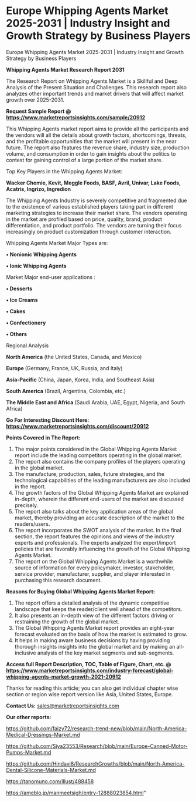 # Europe Whipping Agents Market 2025-2031 | Industry Insight and Growth Strategy by Business Players
Europe Whipping Agents Market 2025-2031 | Industry Insight and Growth Strategy by Business Players

<strong>Whipping Agents Market Research Report 2031</strong>

The Research Report on Whipping Agents Market is a Skillful and Deep Analysis of the Present Situation and Challenges. This research report also analyzes other important trends and market drivers that will affect market growth over 2025-2031.

<strong>Request Sample Report @ <a href=https://www.marketreportsinsights.com/sample/20912>https://www.marketreportsinsights.com/sample/20912</a></strong>

This Whipping Agents market report aims to provide all the participants and the vendors will all the details about growth factors, shortcomings, threats, and the profitable opportunities that the market will present in the near future. The report also features the revenue share, industry size, production volume, and consumption in order to gain insights about the politics to contest for gaining control of a large portion of the market share.

Top Key Players in the Whipping Agents Market:

<strong>Wacker Chemie, Kevit, Meggle Foods, BASF, Avril, Univar, Lake Foods, Acatris, Ingrizo, Ingredion</strong>

The Whipping Agents Industry is severely competitive and fragmented due to the existence of various established players taking part in different marketing strategies to increase their market share. The vendors operating in the market are profiled based on price, quality, brand, product differentiation, and product portfolio. The vendors are turning their focus increasingly on product customization through customer interaction.

Whipping Agents Market Major Types are:

<strong>• Nonionic Whipping Agents

• Ionic Whipping Agents</strong>

Market Major end-user applications :

<strong>• Desserts

• Ice Creams

• Cakes

• Confectionery

• Others</strong>

Regional Analysis

</u><strong><b>North America</b></strong> (the United States, Canada, and Mexico)

<strong><b>Europe </b></strong>(Germany, France, UK, Russia, and Italy)

<strong><b>Asia-Pacific</b></strong> (China, Japan, Korea, India, and Southeast Asia)

<strong><b>South America</b></strong> (Brazil, Argentina, Colombia, etc.)

<strong><b>The Middle East and Africa</b></strong> (Saudi Arabia, UAE, Egypt, Nigeria, and South Africa)

<strong>Go For Interesting Discount Here: <a href=https://www.marketreportsinsights.com/discount/20912>https://www.marketreportsinsights.com/discount/20912</a></strong>

<strong>Points Covered in The Report:</strong>
<ol>
  <li>The major points considered in the Global Whipping Agents Market report include the leading competitors operating in the global market.</li>
  <li>The report also contains the company profiles of the players operating in the global market.</li>
  <li>The manufacture, production, sales, future strategies, and the technological capabilities of the leading manufacturers are also included in the report.</li>
  <li>The growth factors of the Global Whipping Agents Market are explained in-depth, wherein the different end-users of the market are discussed precisely.</li>
  <li>The report also talks about the key application areas of the global market, thereby providing an accurate description of the market to the readers/users.</li>
  <li>The report incorporates the SWOT analysis of the market. In the final section, the report features the opinions and views of the industry experts and professionals. The experts analyzed the export/import policies that are favorably influencing the growth of the Global Whipping Agents Market.</li>
  <li>The report on the Global Whipping Agents Market is a worthwhile source of information for every policymaker, investor, stakeholder, service provider, manufacturer, supplier, and player interested in purchasing this research document.</li>
</ol>
<strong>Reasons for Buying Global Whipping Agents Market Report:</strong>

<ol>
  <li>The report offers a detailed analysis of the dynamic competitive landscape that keeps the reader/client well ahead of the competitors.</li>
  <li>It also presents an in-depth view of the different factors driving or restraining the growth of the global market.</li>
  <li>The Global Whipping Agents Market report provides an eight-year forecast evaluated on the basis of how the market is estimated to grow.</li>
  <li>It helps in making aware business decisions by having providing thorough insights insights into the global market and by making an all-inclusive analysis of the key market segments and sub-segments.</li>
</ol>
<strong>Access full Report Description, TOC, Table of Figure, Chart, etc. @ <a href=https://www.marketreportsinsights.com/industry-forecast/global-whipping-agents-market-growth-2021-20912>https://www.marketreportsinsights.com/industry-forecast/global-whipping-agents-market-growth-2021-20912</a></strong>


Thanks for reading this article; you can also get individual chapter wise section or region wise report version like Asia, United States, Europe.

<strong>Contact Us:</strong>
sales@marketreportsinsights.com

<strong>Our other reports:</strong>

<a href=https://github.com/faizy72/research-trend-new/blob/main/North-America-Medical-Dressings-Market.md>https://github.com/faizy72/research-trend-new/blob/main/North-America-Medical-Dressings-Market.md</a>

<a href=https://github.com/Siya23553/Research/blob/main/Europe-Canned-Motor-Pumps-Market.md>https://github.com/Siya23553/Research/blob/main/Europe-Canned-Motor-Pumps-Market.md</a>

<a href=https://github.com/Hindavi8/ResearchGrowths/blob/main/North-America-Dental-Silicone-Materials-Market.md>https://github.com/Hindavi8/ResearchGrowths/blob/main/North-America-Dental-Silicone-Materials-Market.md</a>

<a href=https://tanomuno.com/illust/488458>https://tanomuno.com/illust/488458</a>

<a href=https://ameblo.jp/manmeetsigh/entry-12888023854.html>https://ameblo.jp/manmeetsigh/entry-12888023854.html</a>"
